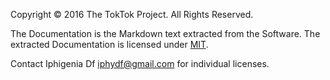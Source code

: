 Copyright © 2016 The TokTok Project. All Rights Reserved.

The Documentation is the Markdown text extracted from the Software. The
extracted Documentation is licensed under [MIT](licenses/mit.md).

Contact Iphigenia Df <iphydf@gmail.com> for individual licenses.
